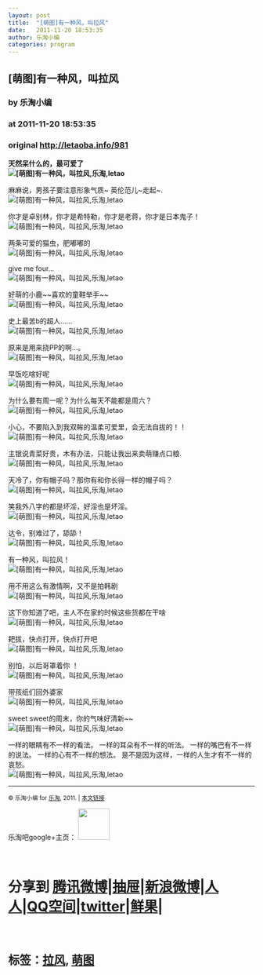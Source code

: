 ```yaml
---
layout: post
title:  "[萌图]有一种风，叫拉风"
date:   2011-11-20 18:53:35
author: 乐淘小编
categories: program
---
```


## [萌图]有一种风，叫拉风
### by 乐淘小编
### at 2011-11-20 18:53:35
### original <http://letaoba.info/981>

<p><strong><strong>天然呆什么的，最可爱了<br>
<img src="http://images.letaoba.info/wp-content/uploads/2011/11/104214z5p.jpg" alt="[萌图]有一种风，叫拉风,乐淘,letao" title="[萌图]有一种风，叫拉风|来自乐淘"></strong></strong></p>
<p>麻麻说，男孩子要注意形象气质~ 英伦范儿~走起~.<br>
<img src="http://images.letaoba.info/wp-content/uploads/2011/11/104216Fol.jpg" alt="[萌图]有一种风，叫拉风,乐淘,letao" title="[萌图]有一种风，叫拉风|来自乐淘"></p>
<p>你才是卓别林，你才是希特勒，你才是老蒋，你才是日本鬼子！<br>
<img src="http://images.letaoba.info/wp-content/uploads/2011/11/10421891z.jpg" alt="[萌图]有一种风，叫拉风,乐淘,letao" title="[萌图]有一种风，叫拉风|来自乐淘"></p>
<p>两条可爱的猫虫，肥嘟嘟的<br>
<img src="http://images.letaoba.info/wp-content/uploads/2011/11/10421984y.jpg" alt="[萌图]有一种风，叫拉风,乐淘,letao" title="[萌图]有一种风，叫拉风|来自乐淘"></p>
<p>give me four…<br>
<img src="http://images.letaoba.info/wp-content/uploads/2011/11/104221q7C.jpg" alt="[萌图]有一种风，叫拉风,乐淘,letao" title="[萌图]有一种风，叫拉风|来自乐淘"></p>
<p>好萌的小鹿~~喜欢的童鞋举手~~<br>
<img src="http://images.letaoba.info/wp-content/uploads/2011/11/104223Pge.jpg" alt="[萌图]有一种风，叫拉风,乐淘,letao" title="[萌图]有一种风，叫拉风|来自乐淘"></p>
<p>史上最苦b的超人……<br>
<img src="http://images.letaoba.info/wp-content/uploads/2011/11/104224LMr.jpg" alt="[萌图]有一种风，叫拉风,乐淘,letao" title="[萌图]有一种风，叫拉风|来自乐淘"></p>
<p>原来是用来挠PP的啊…。<br>
<img src="http://images.letaoba.info/wp-content/uploads/2011/11/104234nOJ.gif" alt="[萌图]有一种风，叫拉风,乐淘,letao" title="[萌图]有一种风，叫拉风|来自乐淘"></p>
<p>早饭吃啥好呢<br>
<img src="http://images.letaoba.info/wp-content/uploads/2011/11/1042358jO.jpg" alt="[萌图]有一种风，叫拉风,乐淘,letao" title="[萌图]有一种风，叫拉风|来自乐淘"></p>
<p>为什么要有周一呢？为什么每天不能都是周六？<br>
<img src="http://images.letaoba.info/wp-content/uploads/2011/11/104238owe.jpg" alt="[萌图]有一种风，叫拉风,乐淘,letao" title="[萌图]有一种风，叫拉风|来自乐淘"></p>
<p>小心，不要陷入到我双眸的温柔可爱里，会无法自拔的！！<br>
<img src="http://images.letaoba.info/wp-content/uploads/2011/11/1042398zt.jpg" alt="[萌图]有一种风，叫拉风,乐淘,letao" title="[萌图]有一种风，叫拉风|来自乐淘"></p>
<p>主银说青菜好贵，木有办法，只能让我出来卖萌赚点口粮.<br>
<img src="http://images.letaoba.info/wp-content/uploads/2011/11/1042419ja.jpg" alt="[萌图]有一种风，叫拉风,乐淘,letao" title="[萌图]有一种风，叫拉风|来自乐淘"></p>
<p>天冷了，你有帽子吗？那你有和你长得一样的帽子吗？<br>
<img src="http://images.letaoba.info/wp-content/uploads/2011/11/104242TKb.jpg" alt="[萌图]有一种风，叫拉风,乐淘,letao" title="[萌图]有一种风，叫拉风|来自乐淘"></p>
<p>笑我外八字的都是坏淫，好淫也是坏淫。<br>
<img src="http://images.letaoba.info/wp-content/uploads/2011/11/104244g1R.jpg" alt="[萌图]有一种风，叫拉风,乐淘,letao" title="[萌图]有一种风，叫拉风|来自乐淘"></p>
<p>达令，别难过了，舔舔！<br>
<img src="http://images.letaoba.info/wp-content/uploads/2011/11/104247wnZ.gif" alt="[萌图]有一种风，叫拉风,乐淘,letao" title="[萌图]有一种风，叫拉风|来自乐淘"></p>
<p>有一种风，叫拉风！<br>
<img src="http://images.letaoba.info/wp-content/uploads/2011/11/1042491JU.jpg" alt="[萌图]有一种风，叫拉风,乐淘,letao" title="[萌图]有一种风，叫拉风|来自乐淘"></p>
<p>用不用这么有激情啊，又不是拍韩剧<br>
<img src="http://images.letaoba.info/wp-content/uploads/2011/11/104251Slr.jpg" alt="[萌图]有一种风，叫拉风,乐淘,letao" title="[萌图]有一种风，叫拉风|来自乐淘"></p>
<p>这下你知道了吧，主人不在家的时候这些货都在干啥<br>
<img src="http://images.letaoba.info/wp-content/uploads/2011/11/104254Zzb.jpg" alt="[萌图]有一种风，叫拉风,乐淘,letao" title="[萌图]有一种风，叫拉风|来自乐淘"></p>
<p>耙拔，快点打开，快点打开吧<br>
<img src="http://images.letaoba.info/wp-content/uploads/2011/11/104255RuF.jpg" alt="[萌图]有一种风，叫拉风,乐淘,letao" title="[萌图]有一种风，叫拉风|来自乐淘"></p>
<p>别怕，以后哥罩着你 ！<br>
<img src="http://images.letaoba.info/wp-content/uploads/2011/11/104258SFr.jpg" alt="[萌图]有一种风，叫拉风,乐淘,letao" title="[萌图]有一种风，叫拉风|来自乐淘"></p>
<p>带孩纸们回外婆家<br>
<img src="http://images.letaoba.info/wp-content/uploads/2011/11/104300ZvG.jpg" alt="[萌图]有一种风，叫拉风,乐淘,letao" title="[萌图]有一种风，叫拉风|来自乐淘"></p>
<p>sweet sweet的周末，你的气味好清新~~<br>
<img src="http://images.letaoba.info/wp-content/uploads/2011/11/104302o0d.jpg" alt="[萌图]有一种风，叫拉风,乐淘,letao" title="[萌图]有一种风，叫拉风|来自乐淘"></p>
<p>一样的眼睛有不一样的看法。 一样的耳朵有不一样的听法。 一样的嘴巴有不一样的说法。 一样的心有不一样的想法。 是不是因为这样，一样的人生才有不一样的哀愁。<br>
<img src="http://images.letaoba.info/wp-content/uploads/2011/11/104303kvh.jpg" alt="[萌图]有一种风，叫拉风,乐淘,letao" title="[萌图]有一种风，叫拉风|来自乐淘"></p>
<hr>
<p><small>© 乐淘小编 for <a href="http://letaoba.info">乐淘</a>, 2011. |
<a href="http://letaoba.info/981">本文链接</a> </small></p>

<p>乐淘吧google+主页：
<a href="https://plus.google.com/105939742006206010000/?prsrc=3" style="text-decoration:none"><img src="http://letaoba.info/wp-content/uploads/2011/11/gplus-64.png" width="64" height="64" style="border:0"></a></p>
<p><br><h1>分享到
<a href="http://v.t.qq.com/share/share.php?title=%5B%E8%90%8C%E5%9B%BE%5D%E6%9C%89%E4%B8%80%E7%A7%8D%E9%A3%8E%EF%BC%8C%E5%8F%AB%E6%8B%89%E9%A3%8E&amp;url=http://letaoba.info/981">腾讯微博</a>|<a href="http://dig.chouti.com/digg.action?newsURL=http://letaoba.info/981&amp;title=%5B%E8%90%8C%E5%9B%BE%5D%E6%9C%89%E4%B8%80%E7%A7%8D%E9%A3%8E%EF%BC%8C%E5%8F%AB%E6%8B%89%E9%A3%8E">抽屉</a>|<a href="http://v.t.sina.com.cn/share/share.php?url=http://letaoba.info/981&amp;title=%5B%E8%90%8C%E5%9B%BE%5D%E6%9C%89%E4%B8%80%E7%A7%8D%E9%A3%8E%EF%BC%8C%E5%8F%AB%E6%8B%89%E9%A3%8E">新浪微博</a>|<a href="http://share.renren.com/share/buttonshare.do?link=http://letaoba.info/981&amp;title=%5B%E8%90%8C%E5%9B%BE%5D%E6%9C%89%E4%B8%80%E7%A7%8D%E9%A3%8E%EF%BC%8C%E5%8F%AB%E6%8B%89%E9%A3%8E">人人</a>|<a href="http://sns.qzone.qq.com/cgi-bin/qzshare/cgi_qzshare_onekey?title=%5B%E8%90%8C%E5%9B%BE%5D%E6%9C%89%E4%B8%80%E7%A7%8D%E9%A3%8E%EF%BC%8C%E5%8F%AB%E6%8B%89%E9%A3%8E&amp;url=http://letaoba.info/981">QQ空间</a>|<a href="https://twitter.com/home?status=%5B%E8%90%8C%E5%9B%BE%5D%E6%9C%89%E4%B8%80%E7%A7%8D%E9%A3%8E%EF%BC%8C%E5%8F%AB%E6%8B%89%E9%A3%8E+http://letaoba.info/981">twitter</a>|<a href="http://xianguo.com/service/submitdigg/?link=http://letaoba.info/981&amp;title=%5B%E8%90%8C%E5%9B%BE%5D%E6%9C%89%E4%B8%80%E7%A7%8D%E9%A3%8E%EF%BC%8C%E5%8F%AB%E6%8B%89%E9%A3%8E">鲜果</a>|
<h1><br><small>标签：<a href="http://letaoba.info/tag/%e6%8b%89%e9%a3%8e" rel="tag">拉风</a>, <a href="http://letaoba.info/tag/%e8%90%8c%e5%9b%be" rel="tag">萌图</a>
</small></h1></h1></p><img src="http://feeds.feedburner.com/~r/blogspot/CRBRG/~4/vcmDvEtCKHg" height="1" width="1">